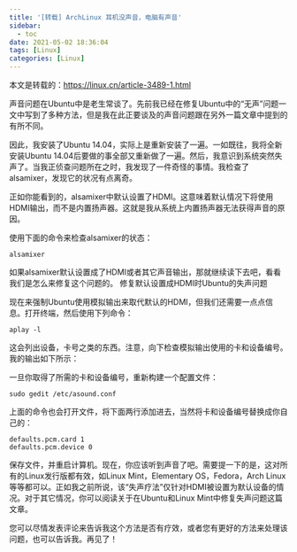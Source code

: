 ```yaml
---
title: '[转载] ArchLinux 耳机没声音，电脑有声音'
sidebar:
  - toc
date: 2021-05-02 18:36:04
tags: [Linux]
categories: [Linux]
---
```


本文是转载的：https://linux.cn/article-3489-1.html

声音问题在Ubuntu中是老生常谈了。先前我已经在修复Ubuntu中的“无声”问题一文中写到了多种方法，但是我在此正要谈及的声音问题跟在另外一篇文章中提到的有所不同。

因此，我安装了Ubuntu 14.04，实际上是重新安装了一遍。一如既往，我将全新安装Ubuntu 14.04后要做的事全部又重新做了一遍。然后，我意识到系统突然失声了。当我正侦查问题所在之时，我发现了一件奇怪的事情。我检查了alsamixer，发现它的状况有点离奇。

正如你能看到的，alsamixer中默认设置了HDMI。这意味着默认情况下将使用HDMI输出，而不是内置扬声器。这就是我从系统上内置扬声器无法获得声音的原因。

使用下面的命令来检查alsamixer的状态：

    alsamixer

如果alsamixer默认设置成了HDMI或者其它声音输出，那就继续读下去吧，看看我们是怎么来修复这个问题的。
修复默认设置成HDMI时Ubuntu的失声问题

现在来强制Ubuntu使用模拟输出来取代默认的HDMI，但我们还需要一点点信息。打开终端，然后使用下列命令：

    aplay -l

这会列出设备，卡号之类的东西。注意，向下检查模拟输出使用的卡和设备编号。我的输出如下所示：

一旦你取得了所需的卡和设备编号，重新构建一个配置文件：

    sudo gedit /etc/asound.conf

上面的命令也会打开文件，将下面两行添加进去，当然将卡和设备编号替换成你自己的：

    defaults.pcm.card 1
    defaults.pcm.device 0

保存文件，并重启计算机。现在，你应该听到声音了吧。需要提一下的是，这对所有的Linux发行版都有效，如Linux Mint，Elementary OS，Fedora，Arch Linux等等都可以。正如我之前所说，该“失声疗法”仅针对HDMI被设置为默认设备的情况。对于其它情况，你可以阅读关于在Ubuntu和Linux Mint中修复失声问题这篇文章。

您可以尽情发表评论来告诉我这个方法是否有疗效，或者您有更好的方法来处理该问题，也可以告诉我。再见了！
